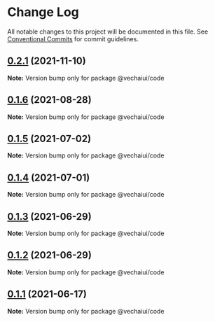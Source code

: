 # Change Log

All notable changes to this project will be documented in this file.
See [Conventional Commits](https://conventionalcommits.org) for commit guidelines.

## [0.2.1](https://github.com/vechai/vechaiui/compare/@vechaiui/code@0.1.6...@vechaiui/code@0.2.1) (2021-11-10)

**Note:** Version bump only for package @vechaiui/code





## [0.1.6](https://github.com/vechai/vechaiui/compare/@vechaiui/code@0.1.5...@vechaiui/code@0.1.6) (2021-08-28)

**Note:** Version bump only for package @vechaiui/code





## [0.1.5](https://github.com/vechai/vechaiui/compare/@vechaiui/code@0.1.4...@vechaiui/code@0.1.5) (2021-07-02)

**Note:** Version bump only for package @vechaiui/code





## [0.1.4](https://github.com/vechai/vechaiui/compare/@vechaiui/code@0.1.3...@vechaiui/code@0.1.4) (2021-07-01)

**Note:** Version bump only for package @vechaiui/code





## [0.1.3](https://github.com/vechai/vechaiui/compare/@vechaiui/code@0.1.2...@vechaiui/code@0.1.3) (2021-06-29)

**Note:** Version bump only for package @vechaiui/code





## [0.1.2](https://github.com/vechai/vechaiui/compare/@vechaiui/code@0.1.1...@vechaiui/code@0.1.2) (2021-06-29)

**Note:** Version bump only for package @vechaiui/code





## [0.1.1](https://github.com/vechai/vechaiui/compare/@vechaiui/code@0.1.0...@vechaiui/code@0.1.1) (2021-06-17)

**Note:** Version bump only for package @vechaiui/code
